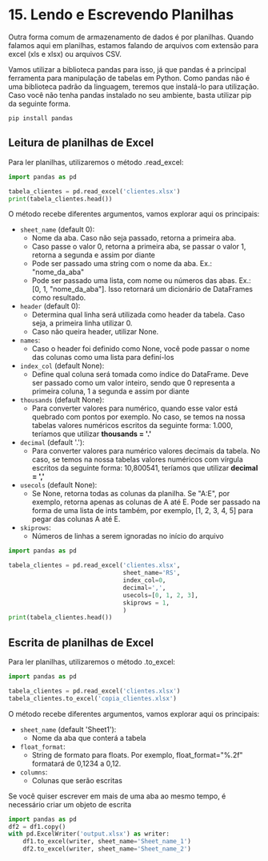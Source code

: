 # 15. Lendo e Escrevendo Planilhas

Outra forma comum de armazenamento de dados é por planilhas. Quando falamos aqui em planilhas, estamos falando de arquivos com extensão para excel (xls e xlsx) ou arquivos CSV.

Vamos utilizar a biblioteca pandas para isso, já que pandas é a principal ferramenta para manipulação de tabelas em Python. Como pandas não é uma biblioteca padrão da linguagem, teremos que instalá-lo para utilização. Caso você não tenha pandas instalado no seu ambiente, basta utilizar pip da seguinte forma.

```
pip install pandas
```

## Leitura de planilhas de Excel

Para ler planilhas, utilizaremos o método .read_excel:

```python
import pandas as pd

tabela_clientes = pd.read_excel('clientes.xlsx')
print(tabela_clientes.head())

```

O método recebe diferentes argumentos, vamos explorar aqui os principais:

- `sheet_name` (default 0): 
	- Nome da aba. Caso não seja passado, retorna a primeira aba.
	- Caso passe o valor 0, retorna a primeira aba, se passar o valor 1, retorna a segunda e assim por diante
	- Pode ser passado uma string com o nome da aba. Ex.: "nome_da_aba"
	- Pode ser passado uma lista, com nome ou números das abas. Ex.: [0, 1, "nome_da_aba"]. Isso retornará um dicionário de DataFrames como resultado.
- `header` (default 0):
	- Determina qual linha será utilizada como header da tabela. Caso seja, a primeira linha utilizar 0.
	- Caso não queira header, utilizar None.
- `names`:
	- Caso o header foi definido como None, você pode passar o nome das colunas como uma lista para definí-los
- `index_col` (default None):
	- Define qual coluna será tomada como índice do DataFrame. Deve ser passado como um valor inteiro, sendo que 0 representa a primeira coluna, 1 a segunda e assim por diante
- `thousands` (default None):
	- Para converter valores para numérico, quando esse valor está quebrado com pontos por exemplo. No caso, se temos na nossa tabelas valores numéricos escritos da seguinte forma: 1.000, teríamos que utilizar **thousands = '.'**
- `decimal` (default '.'):
	- Para converter valores para numérico valores decimais da tabela. No caso, se temos na nossa tabelas valores numéricos com vírgula escritos da seguinte forma: 10,800541, teríamos que utilizar **decimal = ','**
- `usecols` (default None):
	- Se None, retorna todas as colunas da planilha. Se "A:E", por exemplo, retorna apenas as colunas de A até E. Pode ser passado na forma de uma lista de ints também, por exemplo, [1, 2, 3, 4, 5] para pegar das colunas A até E.
- `skiprows`:
	- Números de linhas a serem ignoradas no início do arquivo


```python
import pandas as pd

tabela_clientes = pd.read_excel('clientes.xlsx',
								sheet_name='RS',
								index_col=0,
								decimal=',',
								usecols=[0, 1, 2, 3],
								skiprows = 1,
								)
print(tabela_clientes.head())

```

## Escrita de planilhas de Excel

Para ler planilhas, utilizaremos o método .to_excel:

```python
import pandas as pd

tabela_clientes = pd.read_excel('clientes.xlsx')
tabela_clientes.to_excel('copia_clientes.xlsx')

```

O método recebe diferentes argumentos, vamos explorar aqui os principais:

- `sheet_name` (default 'Sheet1'): 
	- Nome da aba que conterá a tabela
- `float_format`:
	- String de formato para floats. Por exemplo, float_format="%.2f" formatará de 0,1234 a 0,12.
- `columns`:
	- Colunas que serão escritas

Se você quiser escrever em mais de uma aba ao mesmo tempo, é necessário criar um objeto de escrita

```python
import pandas as pd
df2 = df1.copy()
with pd.ExcelWriter('output.xlsx') as writer:  
    df1.to_excel(writer, sheet_name='Sheet_name_1')
    df2.to_excel(writer, sheet_name='Sheet_name_2')

```